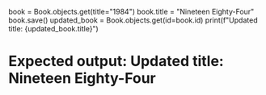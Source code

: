 book = Book.objects.get(title="1984")
book.title = "Nineteen Eighty-Four"
book.save()
updated_book = Book.objects.get(id=book.id)
print(f"Updated title: {updated_book.title}")
# Expected output: Updated title: Nineteen Eighty-Four